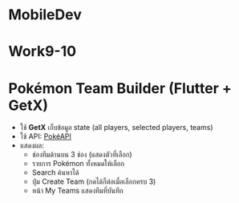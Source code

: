 # MobileDev
# Work9-10

# Pokémon Team Builder (Flutter + GetX)
- ใช้ **GetX** เก็บข้อมูล state (all players, selected players, teams)
- ใช้ API: [PokéAPI](https://pokeapi.co/)
- แสดงผล:
  - ช่องทีมด้านบน 3 ช่อง (แสดงตัวที่เลือก)
  - รายการ Pokémon ทั้งหมดให้เลือก
  - Search ค้นหาได้
  - ปุ่ม Create Team (กดได้ก็ต่อเมื่อเลือกครบ 3)
  - หน้า My Teams แสดงทีมที่บันทึก
